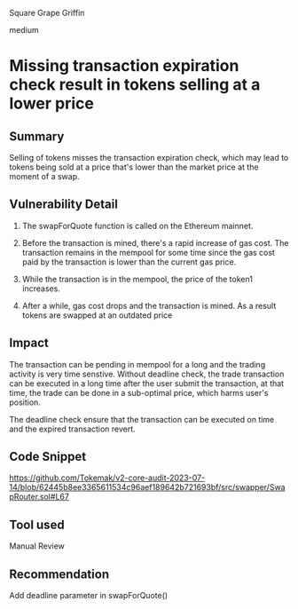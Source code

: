 Square Grape Griffin

medium

# Missing transaction expiration check result in tokens selling at a lower price
## Summary
Selling of  tokens misses the transaction expiration check, which may lead to tokens being sold at a price that's lower than the market price at the moment of a swap.

## Vulnerability Detail
1. The swapForQuote function is called on the Ethereum mainnet.

2. Before the transaction is mined, there's a rapid increase of gas cost. The transaction remains in the mempool for some time since the gas cost paid by the transaction is lower than the current gas price.

3. While the transaction is in the mempool, the price of the token1 increases.

4. After a while, gas cost drops and the transaction is mined. As a result tokens are swapped at an outdated price

## Impact
The transaction can be pending in mempool for a long and the trading activity is very time senstive. Without deadline check, the trade transaction can be executed in a long time after the user submit the transaction, at that time, the trade can be done in a sub-optimal price, which harms user's position.

The deadline check ensure that the transaction can be executed on time and the expired transaction revert.

## Code Snippet
https://github.com/Tokemak/v2-core-audit-2023-07-14/blob/62445b8ee3365611534c96aef189642b721693bf/src/swapper/SwapRouter.sol#L67

## Tool used

Manual Review

## Recommendation
Add deadline parameter in swapForQuote()